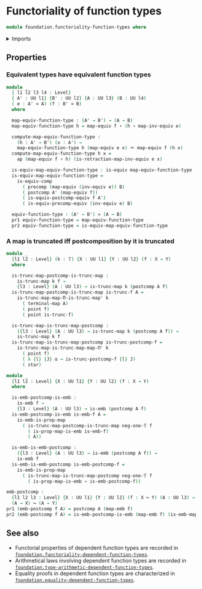 # Functoriality of function types

```agda
module foundation.functoriality-function-types where
```

<details><summary>Imports</summary>

```agda
open import foundation.action-on-identifications-functions
open import foundation.dependent-pair-types
open import foundation.functoriality-dependent-function-types
open import foundation.postcomposition-functions
open import foundation.unit-type
open import foundation.universal-property-equivalences
open import foundation.universe-levels

open import foundation-core.embeddings
open import foundation-core.equivalences
open import foundation-core.function-types
open import foundation-core.identity-types
open import foundation-core.precomposition-functions
open import foundation-core.propositional-maps
open import foundation-core.truncated-maps
open import foundation-core.truncation-levels
```

</details>

## Properties

### Equivalent types have equivalent function types

```agda
module _
  { l1 l2 l3 l4 : Level}
  { A' : UU l1} {B' : UU l2} {A : UU l3} (B : UU l4)
  ( e : A' ≃ A) (f : B' ≃ B)
  where

  map-equiv-function-type : (A' → B') → (A → B)
  map-equiv-function-type h = map-equiv f ∘ (h ∘ map-inv-equiv e)

  compute-map-equiv-function-type :
    (h : A' → B') (x : A') →
    map-equiv-function-type h (map-equiv e x) ＝ map-equiv f (h x)
  compute-map-equiv-function-type h x =
    ap (map-equiv f ∘ h) (is-retraction-map-inv-equiv e x)

  is-equiv-map-equiv-function-type : is-equiv map-equiv-function-type
  is-equiv-map-equiv-function-type =
    is-equiv-comp
      ( precomp (map-equiv (inv-equiv e)) B)
      ( postcomp A' (map-equiv f))
      ( is-equiv-postcomp-equiv f A')
      ( is-equiv-precomp-equiv (inv-equiv e) B)

  equiv-function-type : (A' → B') ≃ (A → B)
  pr1 equiv-function-type = map-equiv-function-type
  pr2 equiv-function-type = is-equiv-map-equiv-function-type
```

### A map is truncated iff postcomposition by it is truncated

```agda
module _
  {l1 l2 : Level} (k : 𝕋) {X : UU l1} {Y : UU l2} (f : X → Y)
  where

  is-trunc-map-postcomp-is-trunc-map :
    is-trunc-map k f →
    {l3 : Level} (A : UU l3) → is-trunc-map k (postcomp A f)
  is-trunc-map-postcomp-is-trunc-map is-trunc-f A =
    is-trunc-map-map-Π-is-trunc-map' k
      ( terminal-map A)
      ( point f)
      ( point is-trunc-f)

  is-trunc-map-is-trunc-map-postcomp :
    ({l3 : Level} (A : UU l3) → is-trunc-map k (postcomp A f)) →
    is-trunc-map k f
  is-trunc-map-is-trunc-map-postcomp is-trunc-postcomp-f =
    is-trunc-map-is-trunc-map-map-Π' k
      ( point f)
      ( λ {l} {J} α → is-trunc-postcomp-f {l} J)
      ( star)

module _
  {l1 l2 : Level} {X : UU l1} {Y : UU l2} (f : X → Y)
  where

  is-emb-postcomp-is-emb :
    is-emb f →
    {l3 : Level} (A : UU l3) → is-emb (postcomp A f)
  is-emb-postcomp-is-emb is-emb-f A =
    is-emb-is-prop-map
      ( is-trunc-map-postcomp-is-trunc-map neg-one-𝕋 f
        ( is-prop-map-is-emb is-emb-f)
        ( A))

  is-emb-is-emb-postcomp :
    ({l3 : Level} (A : UU l3) → is-emb (postcomp A f)) →
    is-emb f
  is-emb-is-emb-postcomp is-emb-postcomp-f =
    is-emb-is-prop-map
      ( is-trunc-map-is-trunc-map-postcomp neg-one-𝕋 f
        ( is-prop-map-is-emb ∘ is-emb-postcomp-f))

emb-postcomp :
  {l1 l2 l3 : Level} {X : UU l1} {Y : UU l2} (f : X ↪ Y) (A : UU l3) →
  (A → X) ↪ (A → Y)
pr1 (emb-postcomp f A) = postcomp A (map-emb f)
pr2 (emb-postcomp f A) = is-emb-postcomp-is-emb (map-emb f) (is-emb-map-emb f) A
```

## See also

- Functorial properties of dependent function types are recorded in
  [`foundation.functoriality-dependent-function-types`](foundation.functoriality-dependent-function-types.md).
- Arithmetical laws involving dependent function types are recorded in
  [`foundation.type-arithmetic-dependent-function-types`](foundation.type-arithmetic-dependent-function-types.md).
- Equality proofs in dependent function types are characterized in
  [`foundation.equality-dependent-function-types`](foundation.equality-dependent-function-types.md).
